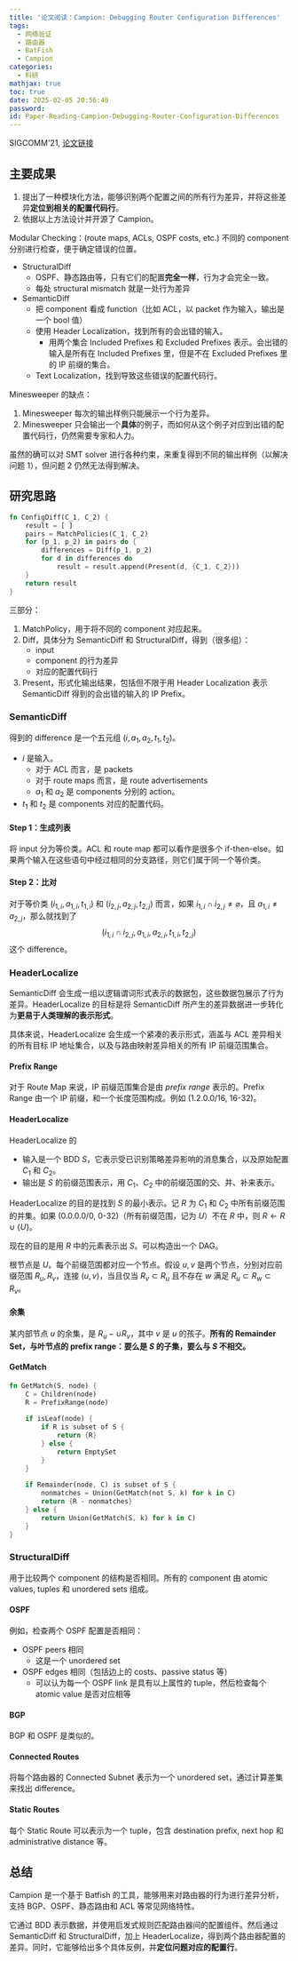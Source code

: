 ```yaml
---
title: '论文阅读：Campion: Debugging Router Configuration Differences'
tags:
  - 网络验证
  - 路由器
  - BatFish
  - Campion
categories:
  - 科研
mathjax: true
toc: true
date: 2025-02-05 20:56:40
password:
id: Paper-Reading-Campion-Debugging-Router-Configuration-Differences
---
```


SIGCOMM'21, [论文链接](https://doi.org/10.1145/3452296.3472925)

<!--more-->

## 主要成果

1. 提出了一种模块化方法，能够识别两个配置之间的所有行为差异，并将这些差异**定位到相关的配置代码行**。
2. 依据以上方法设计并开源了 Campion。

Modular Checking：(route maps, ACLs, OSPF costs, etc.) 不同的 component 分别进行检查，便于确定错误的位置。

- StructuralDiff
  - OSPF、静态路由等，只有它们的配置**完全一样**，行为才会完全一致。
  - 每处 structural mismatch 就是一处行为差异
- SemanticDiff
  - 把 component 看成 function（比如 ACL，以 packet 作为输入，输出是一个 bool 值）
  - 使用 Header Localization，找到所有的会出错的输入。
    - 用两个集合 $\text{Included Prefixes}$ 和 $\text{Excluded Prefixes}$ 表示。会出错的输入是所有在 $\text{Included Prefixes}$ 里，但是不在 $\text{Excluded Prefixes}$ 里的 IP 前缀的集合。
  - Text Localization，找到导致这些错误的配置代码行。

Minesweeper 的缺点：

1. Minesweeper 每次的输出样例只能展示一个行为差异。
2. Minesweeper 只会输出一个**具体**的例子，而如何从这个例子对应到出错的配置代码行，仍然需要专家和人力。

虽然的确可以对 SMT solver 进行各种约束，来重复得到不同的输出样例（以解决问题 1），但问题 2 仍然无法得到解决。

## 研究思路

```rust
fn ConfigDiff(C_1, C_2) {
	result = [ ]
	pairs = MatchPolicies(C_1, C_2)
	for (p_1, p_2) in pairs do {
        differences = Diff(p_1, p_2)
        for d in differences do
            result = result.append(Present(d, {C_1, C_2}))
    }
    return result
}
```

三部分：

1. MatchPolicy，用于将不同的 component 对应起来。
2. Diff，具体分为 SemanticDiff 和 StructuralDiff，得到（很多组）：
   - input
   - component 的行为差异
   - 对应的配置代码行
3. Present，形式化输出结果，包括但不限于用 Header Localization 表示 SemanticDiff 得到的会出错的输入的 IP Prefix。

### SemanticDiff

得到的 difference 是一个五元组 $(i, a_1, a_2, t_1, t_2)$。

- $i$ 是输入。
  - 对于 ACL 而言，是 packets
  - 对于 route maps 而言，是 route advertisements
  - $a_1$ 和 $a_2$ 是 components 分别的 action。
- $t_1$ 和 $t_2$ 是 components 对应的配置代码。

#### Step 1：生成列表

将 input 分为等价类。ACL 和 route map 都可以看作是很多个 if-then-else。如果两个输入在这些语句中经过相同的分支路径，则它们属于同一个等价类。

#### Step 2：比对

对于等价类 $(i_{1, i}, a_{1, i}, t_{1, i})$ 和 $(i_{2, j}, a_{2, j}, t_{2, j})$ 而言，如果 $i_{1, i} \cap i_{2, j} \neq \varnothing$，且 $a_{1, i} \neq a_{2, j}$，那么就找到了
$$
(i_{1, i} \cap i_{2, j}, a_{1, i}, a_{2, j}, t_{1, i}, t_{2, j})
$$
这个 difference。

### HeaderLocalize

SemanticDiff 会生成一组以逻辑谓词形式表示的数据包，这些数据包展示了行为差异。HeaderLocalize 的目标是将 SemanticDiff 所产生的差异数据进一步转化为**更易于人类理解的表示形式**。

具体来说，HeaderLocalize 会生成一个紧凑的表示形式，涵盖与 ACL 差异相关的所有目标 IP 地址集合，以及与路由映射差异相关的所有 IP 前缀范围集合。

#### Prefix Range

对于 Route Map 来说，IP 前缀范围集合是由 *prefix range* 表示的。Prefix Range 由一个 IP 前缀，和一个长度范围构成。例如 (1.2.0.0/16, 16-32)。

#### HeaderLocalize

HeaderLocalize 的

- 输入是一个 BDD $S$，它表示受已识别策略差异影响的消息集合，以及原始配置 $C_1$ 和 $C_2$。
- 输出是 $S$ 的前缀范围表示，用 $C_1$、$C_2$ 中的前缀范围的交、并、补来表示。

HeaderLocalize 的目的是找到 $S$ 的最小表示。记 $R$ 为 $C_1$ 和 $C_2$ 中所有前缀范围的并集。如果 (0.0.0.0/0, 0-32)（所有前缀范围，记为 $U$）不在 $R$ 中，则 $R \gets R \cup \{U\}$。

现在的目的是用 $R$ 中的元素表示出 $S$。可以构造出一个 DAG。

根节点是 $U$。每个前缀范围都对应一个节点。假设 $u, v$ 是两个节点，分别对应前缀范围 $R_u, R_v$，连接 $(u, v)$，当且仅当 $R_v \subset R_u$ 且不存在 $w$ 满足 $R_u \subset R_w \subset R_v$。

#### 余集

某内部节点 $u$ 的余集，是 $R_u - \cup R_v$，其中 $v$ 是 $u$ 的孩子。**所有的 Remainder Set，与叶节点的 prefix range：要么是 $S$ 的子集，要么与 $S$ 不相交。**

#### GetMatch

```rust
fn GetMatch(S, node) {
    C = Children(node)
    R = PrefixRange(node)
    
    if isLeaf(node) {
        if R is subset of S {
            return {R}
        } else {
            return EmptySet
        }
    }
    
    if Remainder(node, C) is subset of S {
        nonmatches = Union(GetMatch(not S, k) for k in C)
        return {R - nonmatches}
    } else {
        return Union(GetMatch(S, k) for k in C)
    }
}
```

### StructuralDiff

用于比较两个 component 的结构是否相同。所有的 component 由 atomic values, tuples 和 unordered sets 组成。

#### OSPF

例如，检查两个 OSPF 配置是否相同：

- OSPF peers 相同
  - 这是一个 unordered set
- OSPF edges 相同（包括边上的 costs、passive status 等）
  - 可以认为每一个 OSPF link 是具有以上属性的 tuple，然后检查每个 atomic value 是否对应相等

#### BGP

BGP 和 OSPF 是类似的。

#### Connected Routes

将每个路由器的 Connected Subnet 表示为一个 unordered set，通过计算差集来找出 difference。

#### Static Routes

每个 Static Route 可以表示为一个 tuple，包含 destination prefix, next hop 和 administrative distance 等。

## 总结

Campion 是一个基于 Batfish 的工具，能够用来对路由器的行为进行差异分析，支持 BGP、OSPF、静态路由和 ACL 等常见网络特性。

它通过 BDD 表示数据，并使用启发式规则匹配路由器间的配置组件。然后通过 SemanticDiff 和 StructuralDiff，加上 HeaderLocalize，得到两个路由器配置的差异。同时，它能够给出多个具体反例，并**定位问题对应的配置行**。
